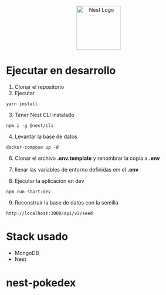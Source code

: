 <p align="center">
  <a href="http://nestjs.com/" target="blank"><img src="https://nestjs.com/img/logo-small.svg" width="120" alt="Nest Logo" /></a>
</p>

# Ejecutar en desarrollo
1. Clonar el repositorio
2. Ejecutar
```
yarn install
```
3. Tener Nest CLI instalado
```
npm i -g @nest/cli
```
4. Levantar la base de datos
```
docker-compose up -d
```

6. Clonar el archivo __.env.template__ y renombrar la copia a __.env__

7. llenar las variables de entorno definidas em el __.env__

8. Ejecutar la aplicación en dev 
```
npm run start:dev
```
9. Reconstruir la base de datos con la semilla
```
http://localhost:3000/api/v2/seed
```

# Stack usado
* MongoDB
* Nest
# nest-pokedex

